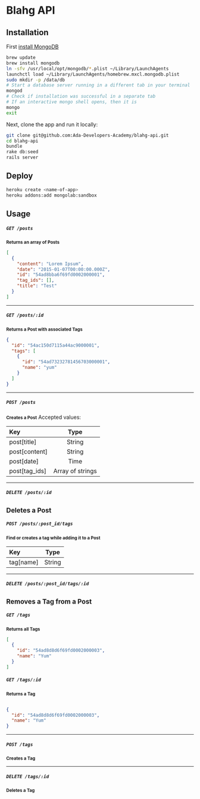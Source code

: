 # Blahg API

Installation
------------

First [install MongoDB](http://docs.mongodb.org/manual/tutorial/install-mongodb-on-os-x/)

```bash
brew update
brew install mongodb
ln -sfv /usr/local/opt/mongodb/*.plist ~/Library/LaunchAgents
launchctl load ~/Library/LaunchAgents/homebrew.mxcl.mongodb.plist
sudo mkdir -p /data/db 
# Start a database server running in a different tab in your terminal
mongod
# Check if installation was successful in a separate tab
# If an interactive mongo shell opens, then it is
mongo
exit
```

Next, clone the app and run it locally:

```bash
git clone git@github.com:Ada-Developers-Academy/blahg-api.git
cd blahg-api
bundle
rake db:seed
rails server
```

Deploy
------

```bash
heroku create <name-of-app>
heroku addons:add mongolab:sandbox
```

Usage
-----

##### `GET /posts`
<small><b>Returns an array of Posts</b></small>

```json
[
  {
    "content": "Lorem Ipsum",
    "date": "2015-01-07T00:00:00.000Z",
    "id": "54ad8bba6f69fd0002000001",
    "tag_ids": [],
    "title": "Test"
  }
]
```
---------
##### `GET /posts/:id`
<small><b>Returns a Post with associated Tags</b></small>

```json
{
  "id": "54ac150d7115a44ac9000001",
  "tags": [
    {
      "id": "54ad73232781456703000001",
      "name": "yum"
    }
  ]
}
```

------

##### `POST /posts`
<small><b>Creates a Post</b></small>
Accepted values:

|Key|Type|
|:--|:--:|
|post[title]|String|
|post[content]|String|
|post[date]|Time|
|post[tag_ids]|Array of strings|

-------

##### `DELETE /posts/:id`
<small><b>Deletes a Post</b></small>
--------
##### `POST /posts/:post_id/tags`

<small><b>Find or creates a tag while adding it to a Post</b></small>

|Key|Type|
|:--|:---:|
|tag[name]|String|

-------
##### `DELETE /posts/:post_id/tags/:id`
<small><b>Removes a Tag from a Post</b></small>
-------
##### `GET /tags`
<small><b>Returns all Tags</b></small>

```json
[
  {
    "id": "54ad8d8d6f69fd0002000003",
    "name": "Yum"
  }
]
```
##### `GET /tags/:id`
<small><b>Returns a Tag</b></small>

```json

{
  "id": "54ad8d8d6f69fd0002000003",
  "name": "Yum"
}

```
------
##### `POST /tags`

<small><b>Creates a Tag</b></small>

------
##### `DELETE /tags/:id`
<small><b>Deletes a Tag</b></small>
